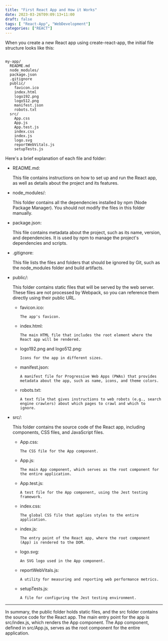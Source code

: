 ```yaml
---
title: "First React App and How it Works"
date: 2023-03-26T09:09:13+11:00
draft: false
tags: [ "React-App", "WebDevelopment"]
categories: ["REACT"]
---
```


When you create a new React app using create-react-app, the initial file structure looks like this:
```

my-app/
  README.md
  node_modules/
  package.json
  .gitignore
  public/
    favicon.ico
    index.html
    logo192.png
    logo512.png
    manifest.json
    robots.txt
  src/
    App.css
    App.js
    App.test.js
    index.css
    index.js
    logo.svg
    reportWebVitals.js
    setupTests.js
```
Here's a brief explanation of each file and folder:

- README.md:

    This file contains instructions on how to set up and run the React app, as well as details about the project and its features.

- node_modules/:

    This folder contains all the dependencies installed by npm (Node Package Manager). You should not modify the files in this folder manually.

- package.json:
  
   This file contains metadata about the project, such as its name, version, and dependencies. It is used by npm to manage the project's dependencies and scripts.

- .gitignore:
  
   This file lists the files and folders that should be ignored by Git, such as the node_modules folder and build artifacts.

- public/:

    This folder contains static files that will be served by the web server. These files are not processed by Webpack, so you can reference them directly using their public URL.

  - favicon.ico:

        The app's favicon.

  - index.html:

        The main HTML file that includes the root element where the React app will be rendered.
  - logo192.png and logo512.png:

        Icons for the app in different sizes.
  - manifest.json:
    
        A manifest file for Progressive Web Apps (PWAs) that provides metadata about the app, such as name, icons, and theme colors.
  - robots.txt:

        A text file that gives instructions to web robots (e.g., search engine crawlers) about which pages to crawl and which to ignore.

- src/:

    This folder contains the source code of the React app, including components, CSS files, and JavaScript files.

  - App.css:

        The CSS file for the App component.
  - App.js:

        The main App component, which serves as the root component for the entire application.
  - App.test.js:
  
        A test file for the App component, using the Jest testing framework.
  
  - index.css:

        The global CSS file that applies styles to the entire application.
  - index.js:

        The entry point of the React app, where the root component (App) is rendered to the DOM.
  - logo.svg:

        An SVG logo used in the App component.
  - reportWebVitals.js:
    
        A utility for measuring and reporting web performance metrics.
  - setupTests.js:

        A file for configuring the Jest testing environment.

---
In summary, the public folder holds static files, and the src folder contains the source code for the React app. The main entry point for the app is src/index.js, which renders the App component. The App component, defined in src/App.js, serves as the root component for the entire application.